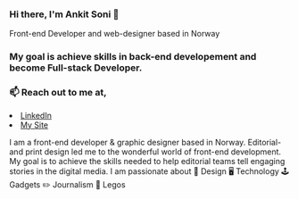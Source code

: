 ### Hi there, I'm Ankit Soni 👋
Front-end Developer and web-designer based in Norway

### My goal is achieve skills in back-end developement and become Full-stack Developer.
### 📫 Reach out to me at,
<li><a href="https://www.linkedin.com/in/ankit-soni-78177b1a/">LinkedIn</a></li>
<li><a href="https://ankitsoni.netlify.app/">My Site</a></li>


I am a front-end developer & graphic designer based in Norway.
Editorial- and print design led me to the wonderful world of front-end development.
My goal is to achieve the skills needed to help editorial teams tell engaging stories in the digital media.
I am passionate about
🎨 Design
🖥 Technology
🕹 Gadgets
✏️ Journalism
🤩 Legos


<!--
**aktson/aktson** is a ✨ _special_ ✨ repository because its `README.md` (this file) appears on your GitHub profile.
-->

